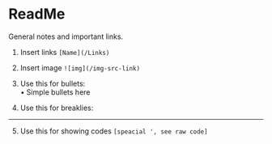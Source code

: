 # ReadMe
General notes and important links.

1. Insert links `[Name](/Links)`
2. Insert image `![img](/img-src-link)`

3. Use this for bullets:
<br />•	Simple bullets here

4. Use this for breaklies:
________________________________________

5. Use this for showing codes ` [speacial ', see raw code] `
